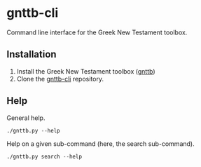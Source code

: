 # gnttb-cli
Command line interface for the Greek New Testament toolbox.

## Installation

1. Install the Greek New Testament toolbox ([gnttb](https://github.com/a2ohm/gnttb))
2. Clone the [gnttb-cli](https://github.com/a2ohm/gnttb-cli) repository.

## Help

General help.

    ./gnttb.py --help

Help on a given sub-command (here, the search sub-command).

    ./gnttb.py search --help
